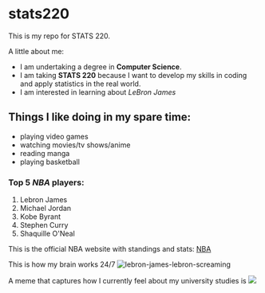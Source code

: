 # stats220

This is my repo for STATS 220. 

A little about me:

- I am undertaking a degree in **Computer Science**.
- I am taking **STATS 220** because I want to develop my skills in coding and apply statistics in the real world.
- I am interested in learning about *LeBron James*

## Things I like doing in my spare time:
* playing video games
* watching movies/tv shows/anime
* reading manga
* playing basketball

### Top 5 *NBA* players:
1. Lebron James
2. Michael Jordan
3. Kobe Byrant
4. Stephen Curry
5. Shaquille O'Neal

This is the official NBA website with standings and stats: [NBA](https://www.nba.com/)

This is how my brain works 24/7 ![lebron-james-lebron-screaming](https://github.com/user-attachments/assets/c36e358c-c192-4739-ac26-16d53be63590)

A meme that captures how I currently feel about my university studies is ![](https://c.tenor.com/8druEACXtX8AAAAd/tenor.gif)
